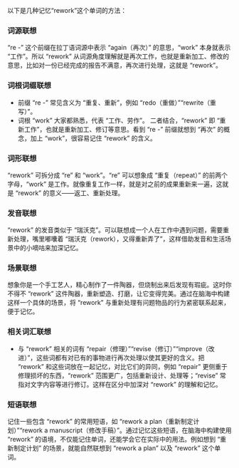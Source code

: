 以下是几种记忆“rework”这个单词的方法：

### 词源联想
“re -” 这个前缀在拉丁语词源中表示 “again（再次）” 的意思，“work” 本身就表示 “工作”。所以 “rework” 从词源角度理解就是再次工作，也就是重新加工、修改的意思，比如对一份已经完成的报告不满意，再次进行处理，这就是 “rework”。

### 词根词缀联想
 - 前缀 “re -” 常见含义为 “重复、重新”，例如 “redo（重做）”“rewrite（重写）”。
 - 词根 “work” 大家都熟悉，代表 “工作、劳作”。
 二者结合，“rework” 即 “重新工作”，也就是重新加工、修订等意思。看到 “re -” 前缀就想到 “再次” 的概念，加上 “work”，很容易记住 “rework” 的含义。

### 词形联想
“rework” 可拆分成 “re” 和 “work”。“re” 可以想象成 “重复（repeat）” 的前两个字母，“work” 是工作。就像重复工作一样，就是对之前的成果重新来一遍，这就是 “rework” 的意义——返工、重新处理。

### 发音联想
“rework” 的发音类似于 “瑞沃克”。可以联想成一个人在工作中遇到问题，需要重新处理，嘴里嘟囔着 “瑞沃克（rework），又得重新弄了”，这样借助发音和生活场景中的小嘀咕来加深记忆。

### 场景联想
想象你是一个手工艺人，精心制作了一件陶器，但烧制出来后发现有瑕疵。这时你不得不 “rework” 这件陶器，重新塑造、打磨，让它变得完美。通过在脑海中构建这样一个具体的场景，将 “rework” 与重新处理有问题物品的行为紧密联系起来，便于记忆。

### 相关词汇联想
 - 与 “rework” 相关的词有 “repair（修理）”“revise（修订）”“improve（改进）”，这些词都有对已有的事物进行再次处理以使其更好的含义。把 “rework” 和这些词放在一起记忆，对比它们的异同，例如 “repair” 更侧重于修理损坏的东西，“rework” 范围更广，包括重新设计、处理等；“revise” 常指对文字内容等进行修订。这样在区分中加深对 “rework” 的理解和记忆。

### 短语联想
记住一些包含 “rework” 的常用短语，如 “rework a plan（重新制定计划）”“rework a manuscript（修改手稿）”。通过记忆这些短语，在脑海中构建使用 “rework” 的语境，不仅能记住单词，还能学会它在实际中的用法。例如想到 “重新制定计划” 的场景，就能自然联想到 “rework a plan” 以及 “rework” 这个单词。 